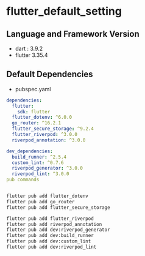 # flutter_default_setting

## Language and Framework Version

- dart : 3.9.2
- flutter 3.35.4

## Default Dependencies

- pubspec.yaml

```yaml
dependencies:
  flutter:
    sdk: flutter
  flutter_dotenv: ^6.0.0
  go_router: ^16.2.1
  flutter_secure_storage: ^9.2.4
  flutter_riverpod: ^3.0.0
  riverpod_annotation: ^3.0.0

dev_dependencies:
  build_runner: ^2.5.4
  custom_lint: ^0.7.6
  riverpod_generator: ^3.0.0
  riverpod_lint: ^3.0.0
pub commands
```

```Bash

flutter pub add flutter_dotenv
flutter pub add go_router
flutter pub add flutter_secure_storage

flutter pub add flutter_riverpod
flutter pub add riverpod_annotation
flutter pub add dev:riverpod_generator
flutter pub add dev:build_runner
flutter pub add dev:custom_lint
flutter pub add dev:riverpod_lint
```

 
 
